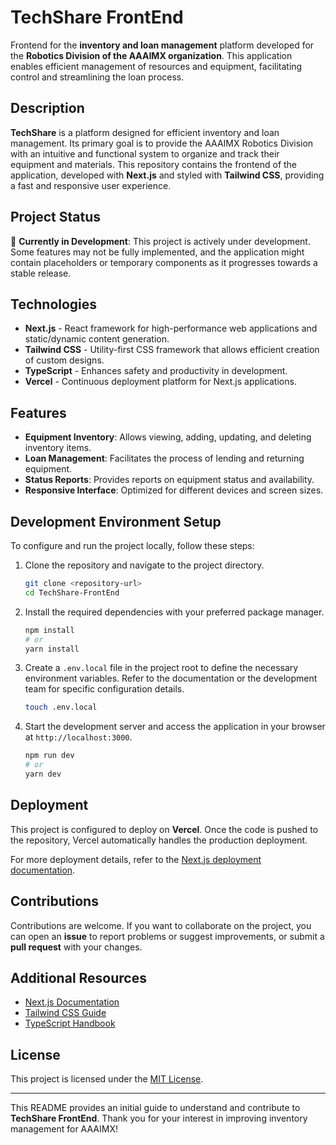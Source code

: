 # TechShare FrontEnd

Frontend for the **inventory and loan management** platform developed for the **Robotics Division of the AAAIMX organization**. This application enables efficient management of resources and equipment, facilitating control and streamlining the loan process.

## Description

**TechShare** is a platform designed for efficient inventory and loan management. Its primary goal is to provide the AAAIMX Robotics Division with an intuitive and functional system to organize and track their equipment and materials. This repository contains the frontend of the application, developed with **Next.js** and styled with **Tailwind CSS**, providing a fast and responsive user experience.

## Project Status

🚧 **Currently in Development**: This project is actively under development. Some features may not be fully implemented, and the application might contain placeholders or temporary components as it progresses towards a stable release.

## Technologies

- **Next.js** - React framework for high-performance web applications and static/dynamic content generation.
- **Tailwind CSS** - Utility-first CSS framework that allows efficient creation of custom designs.
- **TypeScript** - Enhances safety and productivity in development.
- **Vercel** - Continuous deployment platform for Next.js applications.

## Features

- **Equipment Inventory**: Allows viewing, adding, updating, and deleting inventory items.
- **Loan Management**: Facilitates the process of lending and returning equipment.
- **Status Reports**: Provides reports on equipment status and availability.
- **Responsive Interface**: Optimized for different devices and screen sizes.

## Development Environment Setup

To configure and run the project locally, follow these steps:

1. Clone the repository and navigate to the project directory.
   ```bash
   git clone <repository-url>
   cd TechShare-FrontEnd
   ```
2. Install the required dependencies with your preferred package manager.
   ```bash
   npm install
   # or
   yarn install
   ```
3. Create a `.env.local` file in the project root to define the necessary environment variables. Refer to the documentation or the development team for specific configuration details.
   ```bash
   touch .env.local
   ```
4. Start the development server and access the application in your browser at `http://localhost:3000`.
   ```bash
   npm run dev
   # or
   yarn dev
   ```

## Deployment

This project is configured to deploy on **Vercel**. Once the code is pushed to the repository, Vercel automatically handles the production deployment.

For more deployment details, refer to the [Next.js deployment documentation](https://nextjs.org/docs/deployment).

## Contributions

Contributions are welcome. If you want to collaborate on the project, you can open an **issue** to report problems or suggest improvements, or submit a **pull request** with your changes.

## Additional Resources

- [Next.js Documentation](https://nextjs.org/docs)
- [Tailwind CSS Guide](https://tailwindcss.com/docs)
- [TypeScript Handbook](https://www.typescriptlang.org/docs)

## License

This project is licensed under the [MIT License](./LICENSE).

---

This README provides an initial guide to understand and contribute to **TechShare FrontEnd**. Thank you for your interest in improving inventory management for AAAIMX!
